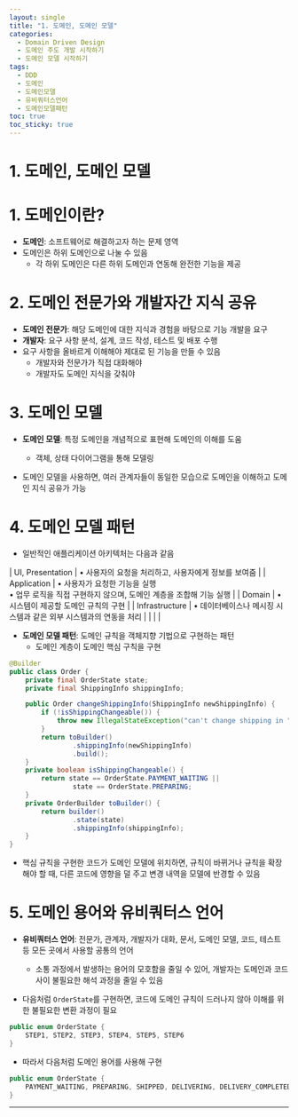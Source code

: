 ```yaml
---
layout: single
title: "1. 도메인, 도메인 모델"
categories:
  - Domain Driven Design
  - 도메인 주도 개발 시작하기
  - 도메인 모델 시작하기
tags:
  - DDD
  - 도메인
  - 도메인모델
  - 유비쿼터스언어
  - 도메인모델패턴
toc: true
toc_sticky: true
---
```


# 1. 도메인, 도메인 모델

# **1. 도메인이란?**

- **도메인**: 소프트웨어로 해결하고자 하는 문제 영역
- 도메인은 하위 도메인으로 나눌 수 있음
    - 각 하위 도메인은 다른 하위 도메인과 연동해 완전한 기능을 제공

# **2. 도메인 전문가와 개발자간 지식 공유**

- **도메인 전문가**: 해당 도메인에 대한 지식과 경험을 바탕으로 기능 개발을 요구
- **개발자**: 요구 사항 분석, 설계, 코드 작성, 테스트 및 배포 수행
- 요구 사항을 올바르게 이해해야 제대로 된 기능을 만들 수 있음
    - 개발자와 전문가가 직접 대화해야
    - 개발자도 도메인 지식을 갖춰야

# **3. 도메인 모델**

- **도메인 모델**: 특정 도메인을 개념적으로 표현해 도메인의 이해를 도움
    - 객체, 상태 다이어그램을 통해 모델링

- 도메인 모델을 사용하면, 여러 관계자들이 동일한 모습으로 도메인을 이해하고 도메인 지식 공유가 가능

# **4. 도메인 모델 패턴**

- 일반적인 애플리케이션 아키텍처는 다음과 같음

| UI, Presentation | • 사용자의 요청을 처리하고, 사용자에게 정보를 보여줌 |
| Application | • 사용자가 요청한 기능을 실행<br>• 업무 로직을 직접 구현하지 않으며, 도메인 계층을 조합해 기능 실행 |
| Domain | • 시스템이 제공할 도메인 규칙의 구현 |
| Infrastructure | • 데이터베이스나 메시징 시스템과 같은 외부 시스템과의 연동을 처리 |
|  |  |

- **도메인 모델 패턴**: 도메인 규칙을 객체지향 기법으로 구현하는 패턴
    - 도메인 계층이 도메인 핵심 구칙을 구현

```java
@Builder
public class Order {
    private final OrderState state;
    private final ShippingInfo shippingInfo;

    public Order changeShippingInfo(ShippingInfo newShippingInfo) {
        if (!isShippingChangeable()) {
            throw new IllegalStateException("can't change shipping in " + state);
        }
        return toBuilder()
                .shippingInfo(newShippingInfo)
                .build();
    }
    private boolean isShippingChangeable() {
        return state == OrderState.PAYMENT_WAITING ||
                state == OrderState.PREPARING;
    }
    private OrderBuilder toBuilder() {
        return builder()
                .state(state)
                .shippingInfo(shippingInfo);
    }
}
```

- 핵심 규칙을 구현한 코드가 도메인 모델에 위치하면, 규칙이 바뀌거나 규칙을 확장해야 할 때, 다른 코드에 영향을 덜 주고 변경 내역을 모델에 반경할 수 있음

# **5. 도메인 용어와 유비쿼터스 언어**

- **유비쿼터스 언어**: 전문가, 관계자, 개발자가 대화, 문서, 도메인 모델, 코드, 테스트 등 모든 곳에서 사용할 공통의 언어
    - 소통 과정에서 발생하는 용어의 모호함을 줄일 수 있어, 개발자는 도메인과 코드 사이 불필요한 해석 과정을 줄일 수 있음

- 다음처럼 `OrderState`를 구현하면, 코드에 도메인 규칙이 드러나지 않아 이해를 위한 불필요한 변환 과정이 필요

```java
public enum OrderState {
    STEP1, STEP2, STEP3, STEP4, STEP5, STEP6
}
```

- 따라서 다음처럼 도메인 용어를 사용해 구현

```java
public enum OrderState {
    PAYMENT_WAITING, PREPARING, SHIPPED, DELIVERING, DELIVERY_COMPLETED, CANCELED
}
```

---